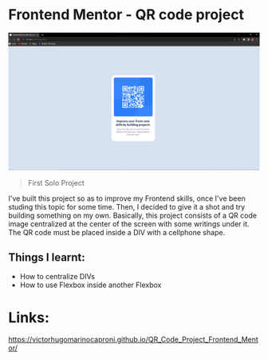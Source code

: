 # Frontend Mentor - QR code project

![preview](./images/preview.png)

> First Solo Project

I've built this project so as to improve my Frontend skills, once I've been studing this topic for some time. Then, I decided to give it a shot and try building something on my own. Basically, this project consists of a QR code image centralized at the center of the screen with some writings under it. The QR code must be placed inside a DIV with a cellphone shape. 

## Things I learnt:

- How to centralize DIVs 
- How to use Flexbox inside another Flexbox

# Links: 

https://victorhugomarinocaproni.github.io/QR_Code_Project_Frontend_Mentor/